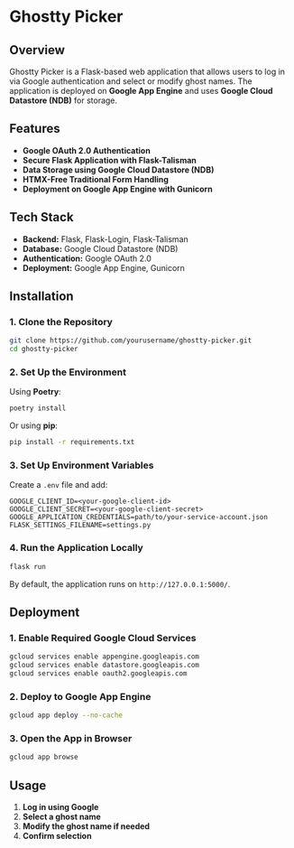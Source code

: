 # Ghostty Picker

## Overview
Ghostty Picker is a Flask-based web application that allows users to log in via Google authentication and select or modify ghost names. The application is deployed on **Google App Engine** and uses **Google Cloud Datastore (NDB)** for storage.

## Features
- **Google OAuth 2.0 Authentication**
- **Secure Flask Application with Flask-Talisman**
- **Data Storage using Google Cloud Datastore (NDB)**
- **HTMX-Free Traditional Form Handling**
- **Deployment on Google App Engine with Gunicorn**

## Tech Stack
- **Backend:** Flask, Flask-Login, Flask-Talisman
- **Database:** Google Cloud Datastore (NDB)
- **Authentication:** Google OAuth 2.0
- **Deployment:** Google App Engine, Gunicorn

## Installation
### **1. Clone the Repository**
```sh
git clone https://github.com/yourusername/ghostty-picker.git
cd ghostty-picker
```

### **2. Set Up the Environment**
Using **Poetry**:
```sh
poetry install
```

Or using **pip**:
```sh
pip install -r requirements.txt
```

### **3. Set Up Environment Variables**
Create a `.env` file and add:
```
GOOGLE_CLIENT_ID=<your-google-client-id>
GOOGLE_CLIENT_SECRET=<your-google-client-secret>
GOOGLE_APPLICATION_CREDENTIALS=path/to/your-service-account.json
FLASK_SETTINGS_FILENAME=settings.py
```

### **4. Run the Application Locally**
```sh
flask run
```

By default, the application runs on `http://127.0.0.1:5000/`.

## Deployment
### **1. Enable Required Google Cloud Services**
```sh
gcloud services enable appengine.googleapis.com
gcloud services enable datastore.googleapis.com
gcloud services enable oauth2.googleapis.com
```

### **2. Deploy to Google App Engine**
```sh
gcloud app deploy --no-cache
```

### **3. Open the App in Browser**
```sh
gcloud app browse
```

## Usage
1. **Log in using Google**
2. **Select a ghost name**
3. **Modify the ghost name if needed**
4. **Confirm selection**
